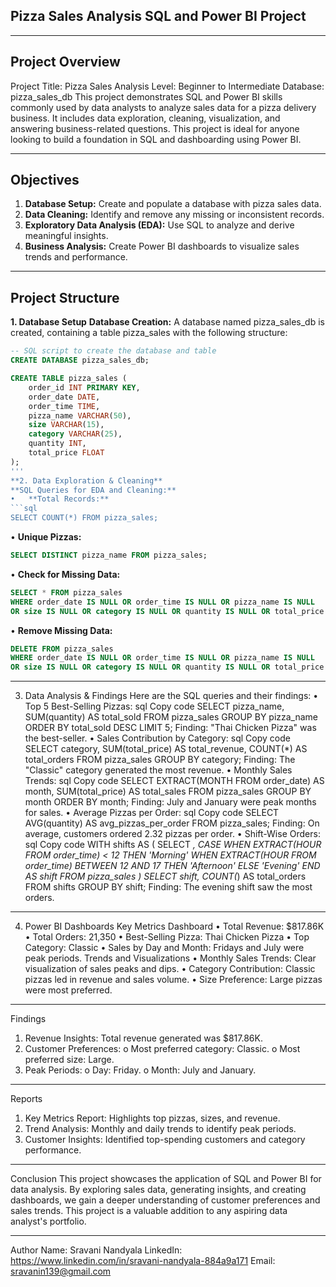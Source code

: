 ## Pizza Sales Analysis SQL and Power BI Project
________________________________________
## Project Overview
Project Title: Pizza Sales Analysis
Level: Beginner to Intermediate
Database: pizza_sales_db
This project demonstrates SQL and Power BI skills commonly used by data analysts to analyze sales data for a pizza delivery business. It includes data exploration, cleaning, visualization, and answering business-related questions. This project is ideal for anyone looking to build a foundation in SQL and dashboarding using Power BI.
________________________________________
## Objectives
1.	**Database Setup:** Create and populate a database with pizza sales data.
2.	**Data Cleaning:** Identify and remove any missing or inconsistent records.
3.  **Exploratory Data Analysis (EDA):** Use SQL to analyze and derive meaningful insights.
4.	**Business Analysis:** Create Power BI dashboards to visualize sales trends and performance.
________________________________________
## Project Structure
**1. Database Setup**
**Database Creation:**
A database named pizza_sales_db is created, containing a table pizza_sales with the following structure:

```sql
-- SQL script to create the database and table
CREATE DATABASE pizza_sales_db;

CREATE TABLE pizza_sales (
    order_id INT PRIMARY KEY,
    order_date DATE,
    order_time TIME,
    pizza_name VARCHAR(50),
    size VARCHAR(15),
    category VARCHAR(25),
    quantity INT,
    total_price FLOAT
);
'''
**2. Data Exploration & Cleaning**
**SQL Queries for EDA and Cleaning:**
•	**Total Records:**
```sql
SELECT COUNT(*) FROM pizza_sales;
```
•	**Unique Pizzas:**
```sql
SELECT DISTINCT pizza_name FROM pizza_sales;
```
•	**Check for Missing Data:**
```sql
SELECT * FROM pizza_sales
WHERE order_date IS NULL OR order_time IS NULL OR pizza_name IS NULL 
OR size IS NULL OR category IS NULL OR quantity IS NULL OR total_price IS NULL;
```
•	**Remove Missing Data:**
```sql
DELETE FROM pizza_sales
WHERE order_date IS NULL OR order_time IS NULL OR pizza_name IS NULL 
OR size IS NULL OR category IS NULL OR quantity IS NULL OR total_price IS NULL;
```
________________________________________
3. Data Analysis & Findings
Here are the SQL queries and their findings:
•	Top 5 Best-Selling Pizzas:
sql
Copy code
SELECT pizza_name, SUM(quantity) AS total_sold
FROM pizza_sales
GROUP BY pizza_name
ORDER BY total_sold DESC
LIMIT 5;
Finding: "Thai Chicken Pizza" was the best-seller.
•	Sales Contribution by Category:
sql
Copy code
SELECT category, 
       SUM(total_price) AS total_revenue, 
       COUNT(*) AS total_orders
FROM pizza_sales
GROUP BY category;
Finding: The "Classic" category generated the most revenue.
•	Monthly Sales Trends:
sql
Copy code
SELECT EXTRACT(MONTH FROM order_date) AS month,
       SUM(total_price) AS total_sales
FROM pizza_sales
GROUP BY month
ORDER BY month;
Finding: July and January were peak months for sales.
•	Average Pizzas per Order:
sql
Copy code
SELECT AVG(quantity) AS avg_pizzas_per_order
FROM pizza_sales;
Finding: On average, customers ordered 2.32 pizzas per order.
•	Shift-Wise Orders:
sql
Copy code
WITH shifts AS (
    SELECT *,
           CASE
               WHEN EXTRACT(HOUR FROM order_time) < 12 THEN 'Morning'
               WHEN EXTRACT(HOUR FROM order_time) BETWEEN 12 AND 17 THEN 'Afternoon'
               ELSE 'Evening'
           END AS shift
    FROM pizza_sales
)
SELECT shift, COUNT(*) AS total_orders
FROM shifts
GROUP BY shift;
Finding: The evening shift saw the most orders.
________________________________________
4. Power BI Dashboards
Key Metrics Dashboard
•	Total Revenue: $817.86K
•	Total Orders: 21,350
•	Best-Selling Pizza: Thai Chicken Pizza
•	Top Category: Classic
•	Sales by Day and Month: Fridays and July were peak periods.
Trends and Visualizations
•	Monthly Sales Trends: Clear visualization of sales peaks and dips.
•	Category Contribution: Classic pizzas led in revenue and sales volume.
•	Size Preference: Large pizzas were most preferred.

________________________________________
Findings
1.	Revenue Insights: Total revenue generated was $817.86K.
2.	Customer Preferences:
o	Most preferred category: Classic.
o	Most preferred size: Large.
3.	Peak Periods:
o	Day: Friday.
o	Month: July and January.
________________________________________
Reports
1.	Key Metrics Report: Highlights top pizzas, sizes, and revenue.
2.	Trend Analysis: Monthly and daily trends to identify peak periods.
3.	Customer Insights: Identified top-spending customers and category performance.
________________________________________
Conclusion
This project showcases the application of SQL and Power BI for data analysis. By exploring sales data, generating insights, and creating dashboards, we gain a deeper understanding of customer preferences and sales trends. This project is a valuable addition to any aspiring data analyst's portfolio.
________________________________________
Author
Name: Sravani Nandyala
LinkedIn: https://www.linkedin.com/in/sravani-nandyala-884a9a171
Email: sravanin139@gmail.com



